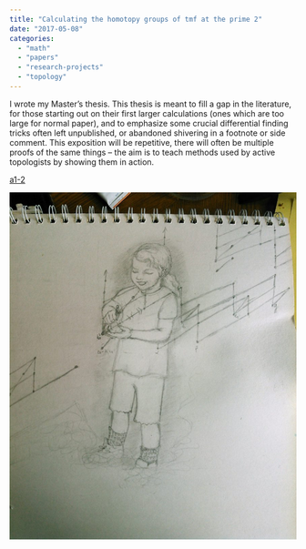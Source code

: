 ```yaml
---
title: "Calculating the homotopy groups of tmf at the prime 2"
date: "2017-05-08"
categories: 
  - "math"
  - "papers"
  - "research-projects"
  - "topology"
---
```


I wrote my Master’s thesis. This thesis is meant to fill a gap in the literature, for those starting out on their first larger calculations (ones which are too large for normal paper), and to emphasize some crucial differential finding tricks often left unpublished, or abandoned shivering in a footnote or side comment. This exposition will be repetitive, there will often be multiple proofs of the same things – the aim is to teach methods used by active topologists by showing them in action.

[a1-2](/images/wp-content/uploads/2017/05/a1-2.pdf)

![](/images/wp-content/uploads/2017/03/IMG_20170327_142155-846x1024-1.jpg)

